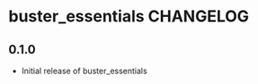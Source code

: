 buster_essentials CHANGELOG
===========================

0.1.0
-----
- Initial release of buster_essentials
